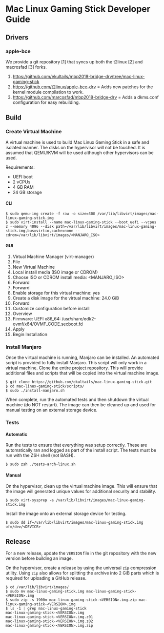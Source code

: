 # Mac Linux Gaming Stick Developer Guide

## Drivers

### apple-bce

We provide a git repository [1] that syncs up both the t2linux [2] and macrosfad [3] forks.

1. https://github.com/ekultails/mbp2018-bridge-drv/tree/mac-linux-gaming-stick
2. https://github.com/t2linux/apple-bce-drv = Adds new patches for the kernel module compilation to work.
3. https://github.com/marcosfad/mbp2018-bridge-drv = Adds a dkms.conf configuration for easy rebuilding.

## Build

### Create Virtual Machine

A virtual machine is used to build Mac Linux Gaming Stick in a safe and isolated manner. The disks on the hypervisor will not be touched. It is assumed that QEMU/KVM will be used although other hypervisors can be used.

Requirements:

- UEFI boot
- 2 vCPUs
- 4 GB RAM
- 24 GB storage

#### CLI

```
$ sudo qemu-img create -f raw -o size=30G /var/lib/libvirt/images/mac-linux-gaming-stick.img
$ sudo virt-install --name mac-linux-gaming-stick --boot uefi --vcpus 2 --memory 4096 --disk path=/var/lib/libvirt/images/mac-linux-gaming-stick.img,bus=virtio,cache=none --cdrom=/var/lib/libvirt/images/<MANJARO_ISO>
```

#### GUI

1. Virtual Machine Manager (virt-manager)
2. File
3. New Virtual Machine
4. Local install media (ISO image or CDROM)
5. Choose ISO or CDROM install media: <MANJARO_ISO>
6. Forward
7. Forward
8. Enable storage for this virtual machine: yes
9. Create a disk image for the virtual machine: 24.0 GiB
10. Forward
11. Customize configuration before install
12. Overview
13. Firmware: UEFI x86_64: /usr/share/edk2-ovmf/x64/OVMF_CODE.secboot.fd
14. Apply
15. Begin Installation

### Install Manjaro

Once the virtual machine is running, Manjaro can be installed. An automated script is provided to fully install Manjaro. This script will only work in a virtual machine. Clone the entire project repository. This will provide additional files and scripts that will be copied into the virtual machine image.

```
$ git clone https://github.com/ekultails/mac-linux-gaming-stick.git
$ cd mac-linux-gaming-stick/scripts/
$ sudo ./install-manjaro.sh
```

When complete, run the automated tests and then shutdown the virtual machine (do NOT restart). The image can then be cleaned up and used for manual testing on an external storage device.

### Tests

#### Automatic

Run the tests to ensure that everything was setup correctly. These are automatically ran and logged as part of the install script. The tests must be run with the ZSH shell (not BASH).

```
$ sudo zsh ./tests-arch-linux.sh
```

#### Manual

On the hypervisor, clean up the virtual machine image. This will ensure that the image will generated unique values for additional security and stability.

```
$ sudo virt-sysprep -a /var/lib/libvirt/images/mac-linux-gaming-stick.img
```

Install the image onto an external storage device for testing.

```
$ sudo dd if=/var/lib/libvirt/images/mac-linux-gaming-stick.img of=/dev/<DEVICE>
```

## Release

For a new release, update the `VERSION` file in the git repository with the new version before building an image.

On the hypervisor, create a release by using the universal `zip` compression utility. Using `zip` also allows for splitting the archive into 2 GiB parts which is required for uploading a GitHub release.

```
$ cd /var/lib/libvirt/images/
$ sudo mv mac-linux-gaming-stick.img mac-linux-gaming-stick-<VERSION>.img
$ sudo zip -s 1900m mac-linux-gaming-stick-<VERSION>.img.zip mac-linux-gaming-stick-<VERSION>.img
$ ls -1 | grep mac-linux-gaming-stick
mac-linux-gaming-stick-<VERSION>.img
mac-linux-gaming-stick-<VERSION>.img.z01
mac-linux-gaming-stick-<VERSION>.img.z02
mac-linux-gaming-stick-<VERSION>.img.zip
```
